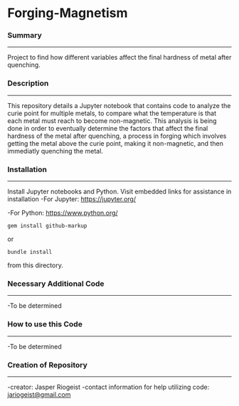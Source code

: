 # Forging-Magnetism

### Summary
----------
Project to find how different variables affect the final hardness of metal after quenching.

### Description
---------------
This repository details a Jupyter notebook that contains code to analyze the curie point for multiple metals, to compare what the temperature is that each metal must reach to become non-magnetic. This analysis is being done in order to eventually determine the factors that affect the final hardness of the metal after quenching, a process in forging which involves getting the metal above the curie point, making it non-magnetic, and then immediatly quenching the metal.

### Installation
----------------
Install Jupyter notebooks and Python. Visit embedded links for assistance in installation
-For Jupyter: https://jupyter.org/

-For Python: https://www.python.org/

```
gem install github-markup
```

or

```
bundle install
```

from this directory.

### Necessary Additional Code
-----------------------------
-To be determined

### How to use this Code
------------------------
-To be determined

### Creation of Repository
--------------------------
-creator: Jasper Riogeist
-contact information for help utilizing code: jariogeist@gmail.com
